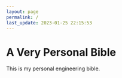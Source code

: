 ```yaml
---
layout: page
permalink: /
last_update: 2023-01-25 22:15:53
---
```


# A Very Personal Bible

 This is my personal engineering bible.
